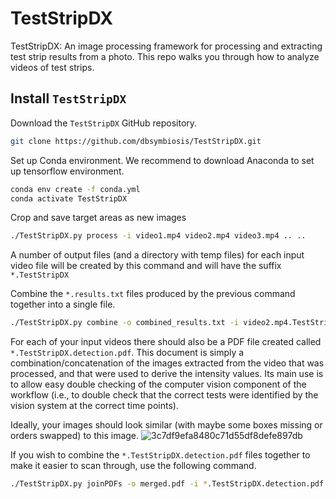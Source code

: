 # TestStripDX

TestStripDX: An image processing framework for processing and extracting test strip results from a photo.
This repo walks you through how to analyze videos of test strips.

## Install `TestStripDX`

Download the `TestStripDX` GitHub repository.

```bash
git clone https://github.com/dbsymbiosis/TestStripDX.git
```

Set up Conda environment.
We recommend to download Anaconda to set up tensorflow environment.
```bash
conda env create -f conda.yml
conda activate TestStripDX
```

Crop and save target areas as new images
```bash
./TestStripDX.py process -i video1.mp4 video2.mp4 video3.mp4 .. ..
```

A number of output files (and a directory with temp files) for each input video file will be created by this command and will have the suffix `*.TestStripDX`

Combine the `*.results.txt` files produced by the previous command together into a single file.
```bash
./TestStripDX.py combine -o combined_results.txt -i video2.mp4.TestStripDX.results.txt video3.mp4.TestStripDX.results.txt
```

For each of your input videos there should also be a PDF file created called `*.TestStripDX.detection.pdf`. This document is simply a combination/concatenation of the images extracted from the video that was processed, and that were used to derive the intensity values. Its main use is to allow easy double checking of the computer vision component of the workflow (i.e., to double check that the correct tests were identified by the vision system at the correct time points).

Ideally, your images should look similar (with maybe some boxes missing or orders swapped) to this image.
![3c7df9efa8480c71d55df8defe897db](https://user-images.githubusercontent.com/99760789/156899115-35268c08-938d-4c40-8d95-a781382dfe52.png)


If you wish to combine the `*.TestStripDX.detection.pdf` files together to make it easier to scan through, use the following command.
```bash
./TestStripDX.py joinPDFs -o merged.pdf -i *.TestStripDX.detection.pdf
```


